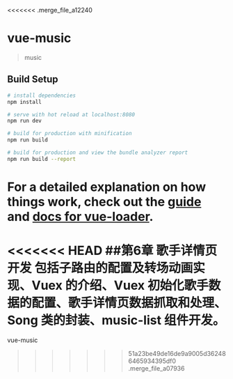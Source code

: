 <<<<<<< .merge_file_a12240
# vue-music

> music

## Build Setup

``` bash
# install dependencies
npm install

# serve with hot reload at localhost:8080
npm run dev

# build for production with minification
npm run build

# build for production and view the bundle analyzer report
npm run build --report
```

For a detailed explanation on how things work, check out the [guide](http://vuejs-templates.github.io/webpack/) and [docs for vue-loader](http://vuejs.github.io/vue-loader).
=======
<<<<<<< HEAD
##第6章 歌手详情页开发
包括子路由的配置及转场动画实现、Vuex 的介绍、Vuex 初始化歌手数据的配置、歌手详情页数据抓取和处理、Song 类的封装、music-list 组件开发。
=======
vue-music
>>>>>>> 51a23be49de16de9a9005d362486465934395df0
>>>>>>> .merge_file_a07936
